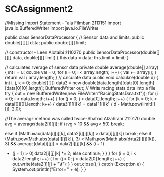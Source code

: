 # SCAssignment2

//Missing Import Statement - Tala Filmban 2110151
import java.io.BufferedWriter
import java.io.FileWriter

public class SensorDataProcessor {
// Senson data and limits.
public double[][][] data;
public double[][] limit;

// constructor - Leen Alotaibi 2110270
public SensorDataProcessor(double[][][] data, double[][] limit) {
this.data = data;
this.limit = limit;
}

// calculates average of sensor data
private double average(double[] array) {
int i = 0;
double val = 0;
for (i = 0; i < array.length; i++) {
val += array[i];
}
return val / array.length;
}
// calculate data
public void calculate(double d) {
int i, j, k = 0;
double[][][] data2 = new
double[data.length][data[0].length][data[0][0].length];
BufferedWriter out;
// Write racing stats data into a file
try {
out = new BufferedWriter(new FileWriter("RacingStatsData.txt"));
for (i = 0; i < data.length; i++) {
for (j = 0; j < data[0].length; j++) {
for (k = 0; k < data[0][0].length; k++) {
data2[i][j][k] = data[i][j][k] / d -
Math.pow(limit[i][j], 2.0);

//The average method was called twice-Shahad Alzahrani 2110170
double avg = average(data2[i][j]); 
if (avg > 10 && avg < 50)
break;

else if (Math.max(data[i][j][k], data2[i][j][k]) >
data[i][j][k])
break;
else if (Math.pow(Math.abs(data[i][j][k]), 3) <
Math.pow(Math.abs(data2[i][j][k]), 3)
&& average(data[i][j]) < data2[i][j][k] && (i + 1)
* (j + 1) > 0)
data2[i][j][k] *= 2;
else
continue;
}
}
}
for (i = 0; i < data2.length; i++) {
for (j = 0; j < data2[0].length; j++) {
out.write(data2[i][j] + "\t");
}
}
out.close();
} catch (Exception e) {
System.out.println("Error= " + e);
}
}
